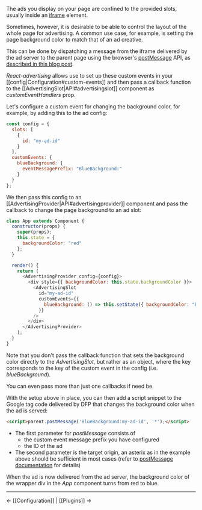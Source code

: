 The ads you display on your page are confined to the provided slots, usually inside an
[iframe](https://developer.mozilla.org/en-US/docs/Web/HTML/Element/iframe) element.

Sometimes, however, it is desirable to be able to control the layout of the whole page for advertising. A common use
case, for example, is setting the page background color to match that of an ad creative.

This can be done by dispatching a message from the iframe delivered by the ad server to the parent page using the
browser's [postMessage](https://developer.mozilla.org/en-US/docs/Web/API/Window/postMessage) API, as
[described in this blog post](https://davidwalsh.name/window-iframe).

_React-advertising_ allows use to set up these custom events in your [[config|Configuration#custom-events]] and then pass a
callback function to the [[AdvertisingSlot|API#advertisingslot]] component as _customEventHandlers_ prop.

Let's configure a custom event for changing the background color, for example, by adding this to the ad config:

```javascript
const config = {
  slots: [
    {
      id: "my-ad-id"
    }
  ],
  customEvents: {
    blueBackground: {
      eventMessagePrefix: "BlueBackground:"
    }
  }
};
```

We then pass this config to an [[AdvertisingProvider|API#advertisingprovider]] component and pass the callback to change
the page background to an ad slot:

```javascript
class App extends Component {
  constructor(props) {
    super(props);
    this.state = {
      backgroundColor: "red"
    };
  }

  render() {
    return (
      <AdvertisingProvider config={config}>
        <div style={{ backgroundColor: this.state.backgroundColor }}>
          <AdvertisingSlot
            id="my-ad-id"
            customEvents={{
              blueBackground: () => this.setState({ backgroundColor: "blue" })
            }}
          />
        </div>
      </AdvertisingProvider>
    );
  }
}
```

Note that you don't pass the callback function that sets the background color directly to the _AdvertisingSlot_, but
rather as an object, where the key corresponds to the key of the custom event in the config (i.e. _blueBackground_).

You can even pass more than just one callbacks if need be.

With the setup above in place, you can then add a script snippet to the Google tag code delivered by DFP that changes
the background color when the ad is served:

```html
<script>parent.postMessage('BlueBackground:my-ad-id', '*');</script>
```

* The first parameter for _postMessage_ consists of
  * the custom event message prefix you have configured
  * the ID of the ad
* The second parameter is the target origin, an asterix as in the example above should be sufficient in most cases
  (refer to [postMessage documentation](https://developer.mozilla.org/en-US/docs/Web/API/Window/postMessage) for
  details)

When the ad is now delivered from the ad server, the background color of the wrapper div in the *App* component
turns from red to blue.

---

← [[Configuration]] | [[Plugins]] →
